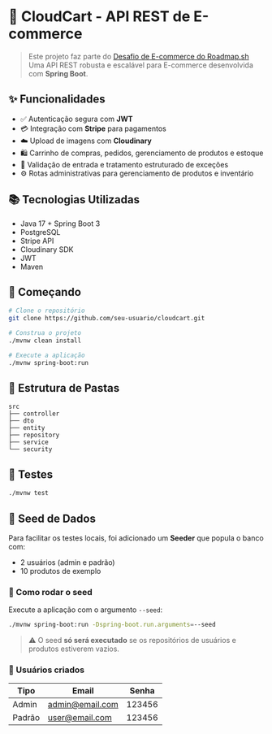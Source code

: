 # 🛒 CloudCart - API REST de E-commerce

> Este projeto faz parte do [Desafio de E-commerce do Roadmap.sh](https://roadmap.sh/projects/ecommerce-api)
Uma API REST robusta e escalável para E-commerce desenvolvida com **Spring Boot**.

## ✨ Funcionalidades

- ✅ Autenticação segura com **JWT**
- 💳 Integração com **Stripe** para pagamentos
- ☁️ Upload de imagens com **Cloudinary**
- 🛍️ Carrinho de compras, pedidos, gerenciamento de produtos e estoque
- 🧾 Validação de entrada e tratamento estruturado de exceções
- ⚙️ Rotas administrativas para gerenciamento de produtos e inventário

## 📚 Tecnologias Utilizadas

- Java 17 + Spring Boot 3
- PostgreSQL
- Stripe API
- Cloudinary SDK
- JWT
- Maven

## 🚀 Começando

```bash
# Clone o repositório
git clone https://github.com/seu-usuario/cloudcart.git

# Construa o projeto
./mvnw clean install

# Execute a aplicação
./mvnw spring-boot:run
````

## 📂 Estrutura de Pastas

```
src
├── controller
├── dto
├── entity
├── repository
├── service
└── security
```

## 🧪 Testes

```bash
./mvnw test
```

## 🌱 Seed de Dados

Para facilitar os testes locais, foi adicionado um **Seeder** que popula o banco com:

- 2 usuários (admin e padrão)
- 10 produtos de exemplo

### 🔧 Como rodar o seed

Execute a aplicação com o argumento `--seed`:

```bash
./mvnw spring-boot:run -Dspring-boot.run.arguments=--seed
````

> ⚠️ O seed **só será executado** se os repositórios de usuários e produtos estiverem vazios.

### 👤 Usuários criados

| Tipo   | Email                                     | Senha  |
| ------ | ----------------------------------------- | ------ |
| Admin  | [admin@email.com](mailto:admin@email.com) | 123456 |
| Padrão | [user@email.com](mailto:user@email.com)   | 123456 |


